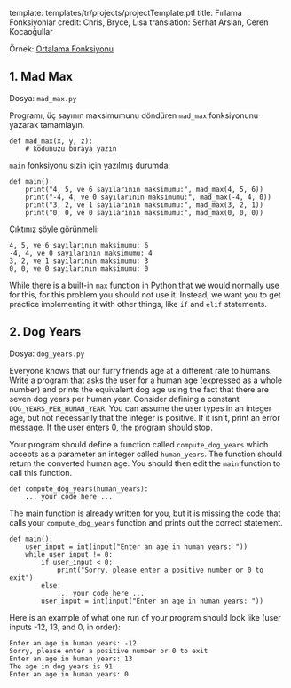 template: templates/tr/projects/projectTemplate.ptl
title: Fırlama Fonksiyonlar
credit: Chris, Bryce, Lisa
translation: Serhat Arslan, Ceren Kocaoğullar

Örnek: [Ortalama Fonksiyonu]({{pathToRoot}}tr/projects/average/) <br/>

## 1. Mad Max

Dosya: `mad_max.py`

Programı, üç sayının maksimumunu döndüren `mad_max` fonksiyonunu yazarak tamamlayın.

```
def mad_max(x, y, z):
    # kodunuzu buraya yazın
```

`main` fonksiyonu sizin için yazılmış durumda:

```
def main():
    print("4, 5, ve 6 sayılarının maksimumu:", mad_max(4, 5, 6))
    print("-4, 4, ve 0 sayılarının maksimumu:", mad_max(-4, 4, 0))
    print("3, 2, ve 1 sayılarının maksimumu:", mad_max(3, 2, 1))
    print("0, 0, ve 0 sayılarının maksimumu:", mad_max(0, 0, 0))
```

Çıktınız şöyle görünmeli:

```
4, 5, ve 6 sayılarının maksimumu: 6
-4, 4, ve 0 sayılarının maksimumu: 4
3, 2, ve 1 sayılarının maksimumu: 3
0, 0, ve 0 sayılarının maksimumu: 0
```

While there is a built-in `max` function in Python that we would normally use for this, for this problem you should not use it.  Instead, we want you to get practice implementing it with other things, like `if` and `elif` statements.

## 2. Dog Years

Dosya: `dog_years.py`

Everyone knows that our furry friends age at a different rate to humans. Write a program that asks the user for a human age (expressed as a whole number) and prints the equivalent dog age using the fact that there are seven dog years per human year. Consider defining a constant `DOG_YEARS_PER_HUMAN_YEAR`. You can assume the user types in an integer age, but not necessarily that the integer is positive. If it isn't, print an error message.  If the user enters 0, the program should stop.

Your program should define a function called `compute_dog_years` which accepts as a parameter an integer called `human_years`. The function should return the converted human age. You should then edit the `main` function to call this function.

```
def compute_dog_years(human_years):
    ... your code here ...
```

The main function is already written for you, but it is missing the code that calls your `compute_dog_years` function and prints out the correct statement.
```
def main():
    user_input = int(input("Enter an age in human years: "))
    while user_input != 0:
        if user_input < 0:
            print("Sorry, please enter a positive number or 0 to exit")
        else:
            ... your code here ...
        user_input = int(input("Enter an age in human years: "))
```

Here is an example of what one run of your program should look like (user inputs -12, 13, and 0, in order):

```
Enter an age in human years: -12
Sorry, please enter a positive number or 0 to exit
Enter an age in human years: 13
The age in dog years is 91
Enter an age in human years: 0
```